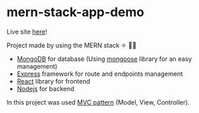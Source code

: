 # mern-stack-app-demo

Live site <a href="https://fracav99.github.io/mern-stack-app-demo/">here</a>!

Project made by using the MERN stack ⚛ 👨‍💻

- <a href="https://www.mongodb.com/">MongoDB</a> for database (Using <a href="https://mongoosejs.com/">mongoose</a> library for an easy management)
- <a href="https://expressjs.com/">Express</a> framework for route and endpoints management
- <a href="https://reactjs.org/">React</a> library for frontend
- <a href="https://nodejs.org/en/">Nodejs</a> for backend

In this project was used <a href="https://en.wikipedia.org/wiki/Model%E2%80%93view%E2%80%93controller">MVC pattern</a> (Model, View, Controller).
